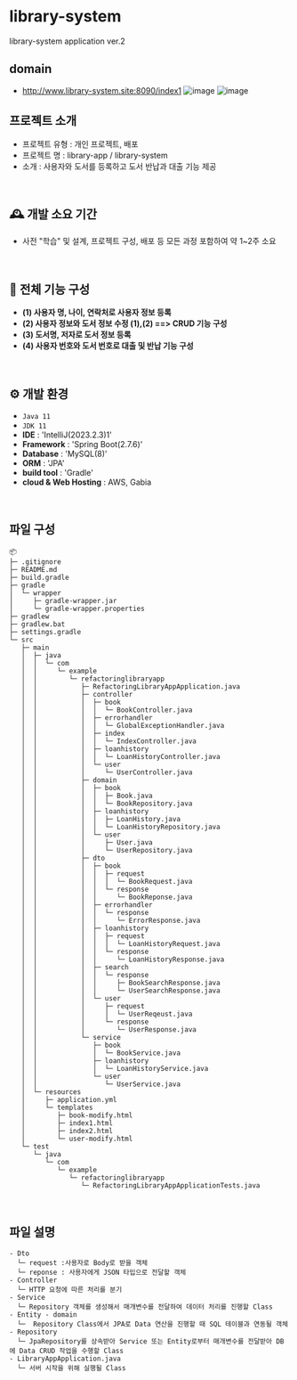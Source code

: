 # library-system
library-system application ver.2

## domain
- http://www.library-system.site:8090/index1
  ![image](https://github.com/ljbok/library-system/assets/149353095/db80c193-b82a-4b5d-9548-ca54d063d2e3)
  ![image](https://github.com/ljbok/library-system/assets/149353095/80ea74f5-51cd-4cf7-aa23-8e338457584f)

## 프로젝트 소개
- 프로젝트 유형 : 개인 프로젝트, 배포
- 프로젝트 명 : library-app / library-system
- 소개 : 사용자와 도서를 등록하고 도서 반납과 대출 기능 제공
<br>

## 🕰️ 개발 소요 기간
- 사전 "학습" 및 설계, 프로젝트 구성, 배포 등 모든 과정 포함하여 약 1~2주 소요
 <br>
 
## 📌  전체 기능 구성
- **(1) 사용자 명, 나이, 연락처로 사용자 정보 등록**
- **(2) 사용자 정보와 도서 정보 수정 (1),(2) ==> CRUD 기능 구성**
- **(3) 도서명, 저자로 도서 정보 등록**
- **(4) 사용자 번호와 도서 번호로 대출 및 반납 기능 구성**
<br>

## ⚙️ 개발 환경
- `Java 11`
- `JDK 11`
- **IDE** : 'IntelliJ(2023.2.3)1'
- **Framework** : 'Spring Boot(2.7.6)'
- **Database** : 'MySQL(8)'
- **ORM** : 'JPA'
- **build tool** : 'Gradle'
- **cloud & Web Hosting** : AWS, Gabia
<br>

## 파일 구성
```
📦 
├─ .gitignore
├─ README.md
├─ build.gradle
├─ gradle
│  └─ wrapper
│     ├─ gradle-wrapper.jar
│     └─ gradle-wrapper.properties
├─ gradlew
├─ gradlew.bat
├─ settings.gradle
└─ src
   ├─ main
   │  ├─ java
   │  │  └─ com
   │  │     └─ example
   │  │        └─ refactoringlibraryapp
   │  │           ├─ RefactoringLibraryAppApplication.java
   │  │           ├─ controller
   │  │           │  ├─ book
   │  │           │  │  └─ BookController.java
   │  │           │  ├─ errorhandler
   │  │           │  │  └─ GlobalExceptionHandler.java
   │  │           │  ├─ index
   │  │           │  │  └─ IndexController.java
   │  │           │  ├─ loanhistory
   │  │           │  │  └─ LoanHistoryController.java
   │  │           │  └─ user
   │  │           │     └─ UserController.java
   │  │           ├─ domain
   │  │           │  ├─ book
   │  │           │  │  ├─ Book.java
   │  │           │  │  └─ BookRepository.java
   │  │           │  ├─ loanhistory
   │  │           │  │  ├─ LoanHistory.java
   │  │           │  │  └─ LoanHistoryRepository.java
   │  │           │  └─ user
   │  │           │     ├─ User.java
   │  │           │     └─ UserRepository.java
   │  │           ├─ dto
   │  │           │  ├─ book
   │  │           │  │  ├─ request
   │  │           │  │  │  └─ BookRequest.java
   │  │           │  │  └─ response
   │  │           │  │     └─ BookReponse.java
   │  │           │  ├─ errorhandler
   │  │           │  │  └─ response
   │  │           │  │     └─ ErrorResponse.java
   │  │           │  ├─ loanhistory
   │  │           │  │  ├─ request
   │  │           │  │  │  └─ LoanHistoryRequest.java
   │  │           │  │  └─ response
   │  │           │  │     └─ LoanHistoryResponse.java
   │  │           │  ├─ search
   │  │           │  │  └─ response
   │  │           │  │     ├─ BookSearchResponse.java
   │  │           │  │     └─ UserSearchResponse.java
   │  │           │  └─ user
   │  │           │     ├─ request
   │  │           │     │  └─ UserReqeust.java
   │  │           │     └─ response
   │  │           │        └─ UserResponse.java
   │  │           └─ service
   │  │              ├─ book
   │  │              │  └─ BookService.java
   │  │              ├─ loanhistory
   │  │              │  └─ LoanHistoryService.java
   │  │              └─ user
   │  │                 └─ UserService.java
   │  └─ resources
   │     ├─ application.yml
   │     └─ templates
   │        ├─ book-modify.html
   │        ├─ index1.html
   │        ├─ index2.html
   │        └─ user-modify.html
   └─ test
      └─ java
         └─ com
            └─ example
               └─ refactoringlibraryapp
                  └─ RefactoringLibraryAppApplicationTests.java
```
<br>

## 파일 설명
```
- Dto
  └─ request :사용자로 Body로 받을 객체
  └─ reponse : 사용자에게 JSON 타입으로 전달할 객체
- Controller
  └─ HTTP 요청에 따른 처리를 분기
- Service
  └─ Repository 객체를 생성해서 매개변수를 전달하여 데이터 처리를 진행할 Class
- Entity - domain
  └─  Repository Class에서 JPA로 Data 연산을 진행할 때 SQL 테이블과 연동될 객체
- Repository
  └─ JpaRepository를 상속받아 Service 또는 Entity로부터 매개변수를 전달받아 DB에 Data CRUD 작업을 수행할 Class
- LibraryAppApplication.java
  └─ 서버 시작을 위해 실행될 Class
```
